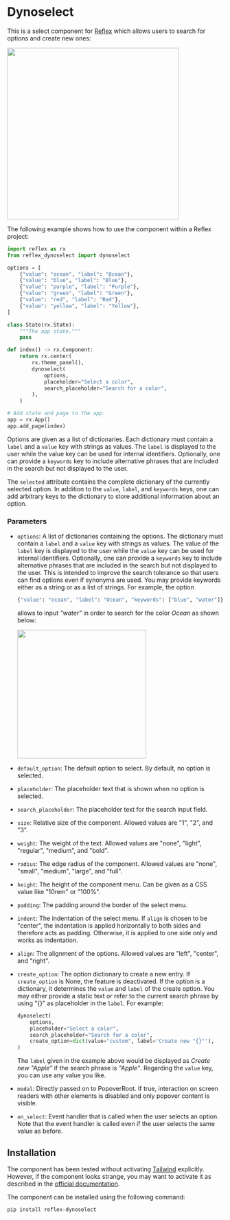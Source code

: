 # Dynoselect

This is a select component for [Reflex](https://reflex.dev) which allows users to 
search for options and create new ones:

<img src="data/demo.gif" height="400px">

The following example shows how to use the component within a Reflex project:

```py
import reflex as rx
from reflex_dynoselect import dynoselect

options = [
    {"value": "ocean", "label": "Ocean"},
    {"value": "blue", "label": "Blue"},
    {"value": "purple", "label": "Purple"},
    {"value": "green", "label": "Green"},
    {"value": "red", "label": "Red"},
    {"value": "yellow", "label": "Yellow"},
]

class State(rx.State):
    """The app state."""
    pass

def index() -> rx.Component:
    return rx.center(
        rx.theme_panel(),
        dynoselect(
            options,
            placeholder="Select a color",
            search_placeholder="Search for a color",
        ),
    )

# Add state and page to the app.
app = rx.App()
app.add_page(index)
```

Options are given as a list of dictionaries. Each dictionary must contain a `label`
and a `value` key with strings as values. The `label` is displayed to the user while
the value key can be used for internal identifiers. Optionally, one can provide a 
`keywords` key to include alternative phrases that are included in the search but
not displayed to the user.

The `selected` attribute contains the complete dictionary of the currently selected 
option. In addition to the `value`, `label`, and `keywords` keys, one can add
arbitrary keys to the dictionary to store additional information about an option.

### Parameters
- `options`: A list of dictionaries containing the options. The dictionary
    must contain a `label` and a `value` key with strings as values. The value of the
    `label` key is displayed to the user while the `value` key can be used for internal
    identifiers. Optionally, one can provide a `keywords` key to include alternative 
    phrases that are included in the search but not displayed to the user. This is 
    intended to improve the search tolerance so that users can find options even 
    if synonyms are used. You may provide keywords either as a string or as a list
    of strings. For example, the option
    ```py
    {"value": "ocean", "label": "Ocean", "keywords": ["blue", "water"]}
    ```
    allows to input _"water"_ in order to search for the color _Ocean_ as shown below:

    <img src="data/keyword-search.jpg" height="300px">
- `default_option`: The default option to select. By default, no option is selected.
- `placeholder`: The placeholder text that is shown when no option is selected.
- `search_placeholder`: The placeholder text for the search input field.
- `size`: Relative size of the component. Allowed values are "1", "2", and "3".
- `weight`: The weight of the text. Allowed values are "none", "light", "regular", 
    "medium", and "bold".
- `radius`: The edge radius of the component. Allowed values are "none", "small", 
    "medium", "large", and "full".
- `height`: The height of the component menu. Can be given as a CSS value like "10rem" 
    or "100%".
- `padding`: The padding around the border of the select menu.
- `indent`: The indentation of the select menu. If `align` is chosen to be "center", the 
    indentation is applied horizontally to both sides and therefore acts as padding. 
    Otherwise, it is applied to one side only and works as indentation.
- `align`: The alignment of the options. Allowed values are "left", "center", and 
    "right".
- `create_option`: The option dictionary to create a new entry. If `create_option` is 
    None, the feature is deactivated. If the option is a dictionary, it determines the 
    `value` and `label` of the create option. You may either provide a static text
    or refer to the current search phrase by using "{}" as placeholder in the
    `label`. For example:
    ```py
    dynoselect(
        options,
        placeholder="Select a color",
        search_placeholder="Search for a color",
        create_option=dict(value="custom", label='Create new "{}"'),
    )
    ```
    The `label` given in the example above would be displayed as _Create new "Apple"_ if 
    the search phrase is _"Apple"_. Regarding the `value` key, you can use any value you 
    like.   
- `modal`: Directly passed on to PopoverRoot. If true, interaction on screen 
    readers with other elements is disabled and only popover content is visible.
- `on_select`: Event handler that is called when the user selects an option. Note
    that the event handler is called even if the user selects the same value as before.

## Installation
The component has been tested without activating [Tailwind](https://tailwindcss.com/) 
explicitly. However, if the component looks strange, you may want to activate it as 
described in the [official documentation](https://reflex.dev/docs/styling/overview/#tailwind).

The component can be installed using the following command:
```bash
pip install reflex-dynoselect
```
